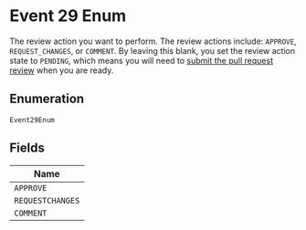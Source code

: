 
# Event 29 Enum

The review action you want to perform. The review actions include: `APPROVE`, `REQUEST_CHANGES`, or `COMMENT`. By leaving this blank, you set the review action state to `PENDING`, which means you will need to [submit the pull request review](https://docs.github.com/rest/pulls#submit-a-review-for-a-pull-request) when you are ready.

## Enumeration

`Event29Enum`

## Fields

| Name |
|  --- |
| `APPROVE` |
| `REQUESTCHANGES` |
| `COMMENT` |

